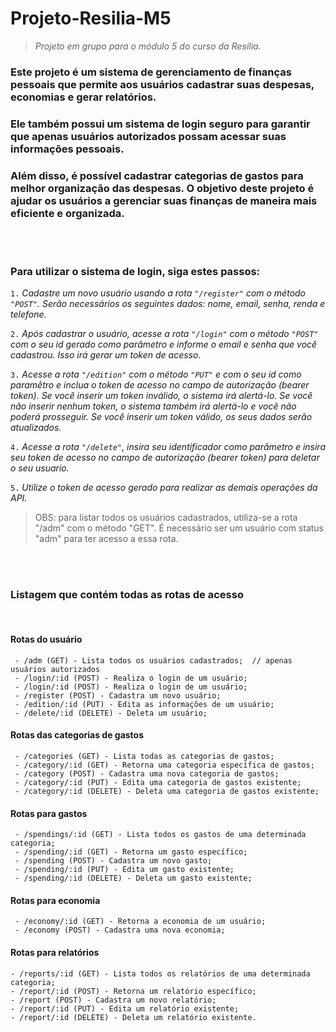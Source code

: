 # Projeto-Resilia-M5
>*Projeto em grupo para o módulo 5 do curso da Resília.*


### Este projeto é um sistema de gerenciamento de finanças pessoais que permite aos usuários cadastrar suas despesas, economias e gerar relatórios.
### Ele também possui um sistema de login seguro para garantir que apenas usuários autorizados possam acessar suas informações pessoais.
### Além disso, é possível cadastrar categorias de gastos para melhor organização das despesas. O objetivo deste projeto é ajudar os usuários a gerenciar suas finanças de maneira mais eficiente e organizada.

<br>
<br>

### Para utilizar o sistema de login, siga estes passos:

`1.` *Cadastre um novo usuário usando a rota `"/register"` com o método `"POST"`. Serão necessários os seguintes dados: nome, email, senha, renda e telefone.*

`2.` *Após cadastrar o usuário, acesse a rota `"/login"` com o método `"POST"` com o seu id gerado como parâmetro e informe o email e senha que você cadastrou. Isso irá gerar um token de acesso.*

`3.` *Acesse a rota `"/edition"` com o método `"PUT"` e com o seu id como paramêtro e inclua o token de acesso no campo de autorização (bearer token). Se você inserir um token inválido,
   o sistema irá alertá-lo. Se você não inserir nenhum token, o sistema também irá alertá-lo e você não poderá prosseguir. Se você inserir um token válido, 
   os seus dados serão atualizados.*
   
`4.` *Acesse a rota `"/delete"`, insira seu identificador como parâmetro e insira seu token de acesso no campo de autorização (bearer token) para deletar o seu usuario.*

`5.` *Utilize o token de acesso gerado para realizar as demais operações da API.*

> OBS: para listar todos os usuários cadastrados, utiliza-se a rota "/adm" com o método "GET". É necessário ser um usuário com status "adm" para ter acesso a essa rota.

<br>
<br>

### Listagem que contém todas as rotas de acesso
<br>

#### Rotas do usuário
```
 - /adm (GET) - Lista todos os usuários cadastrados;  // apenas usuários autorizados
 - /login/:id (POST) - Realiza o login de um usuário;
 - /login/:id (POST) - Realiza o login de um usuário;
 - /register (POST) - Cadastra um novo usuário;
 - /edition/:id (PUT) - Edita as informações de um usuário;
 - /delete/:id (DELETE) - Deleta um usuário; 
 ```

#### Rotas das categorias de gastos
```
 - /categories (GET) - Lista todas as categorias de gastos;
 - /category/:id (GET) - Retorna uma categoria específica de gastos;
 - /category (POST) - Cadastra uma nova categoria de gastos;
 - /category/:id (PUT) - Edita uma categoria de gastos existente;
 - /category/:id (DELETE) - Deleta uma categoria de gastos existente;
```


#### Rotas para gastos
```
 - /spendings/:id (GET) - Lista todos os gastos de uma determinada categoria;
 - /spending/:id (GET) - Retorna um gasto específico;
 - /spending (POST) - Cadastra um novo gasto;
 - /spending/:id (PUT) - Edita um gasto existente;
 - /spending/:id (DELETE) - Deleta um gasto existente;
```

#### Rotas para economia
```
 - /economy/:id (GET) - Retorna a economia de um usuário;
 - /economy (POST) - Cadastra uma nova economia;
```

#### Rotas para relatórios
 ```
 - /reports/:id (GET) - Lista todos os relatórios de uma determinada categoria;
 - /report/:id (POST) - Retorna um relatório específico;
 - /report (POST) - Cadastra um novo relatório;
 - /report/:id (PUT) - Edita um relatório existente;
 - /report/:id (DELETE) - Deleta um relatório existente.
 ```

